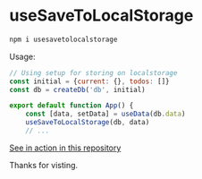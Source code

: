 # useSaveToLocalStorage

```bash
npm i usesavetolocalstorage
```

Usage:

```js
// Using setup for storing on localstorage
const initial = {current: {}, todos: []}
const db = createDb('db', initial)

export default function App() {
	const [data, setData] = useData(db.data)
	useSaveToLocalStorage(db, data)
	// ...
```

[See in action in this repository](https://github.com/sahilrajput03/warikoo-time-manager/tree/main)


Thanks for visting.
